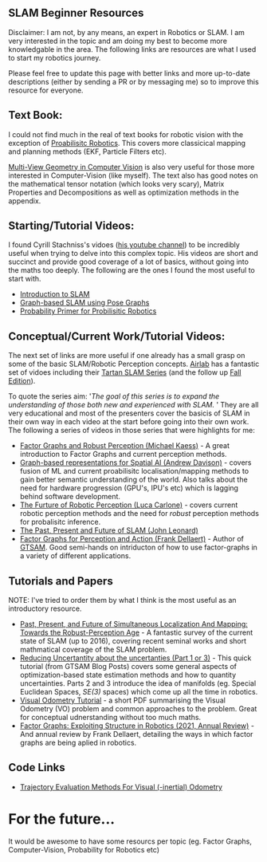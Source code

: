## SLAM Beginner Resources
Disclaimer: I am not, by any means, an expert in Robotics or SLAM. I am very interested in the topic and am doing my best to become more knowledgable in the area. The following links are resources are what I used to start my robotics journey. 

Please feel free to update this page with better links and more up-to-date descriptions (either by sending a PR or by messaging me) so to improve this resource for everyone. 
## Text Book:
I could not find much in the real of text books for robotic vision with the exception of [Proabilisitc Robotics](https://docs.ufpr.br/~danielsantos/ProbabilisticRobotics.pdf). This covers more classicical mapping and planning methods (EKF, Particle Filters etc).

[Multi-View Geometry in Computer Vision](http://www.r-5.org/files/books/computers/algo-list/image-processing/vision/Richard_Hartley_Andrew_Zisserman-Multiple_View_Geometry_in_Computer_Vision-EN.pdf) is also very useful for those more interested in Computer-Vision (like myself). The text also has good notes on the mathematical tensor notation (which looks very scary), Matrix Properties and Decompositions as well as optimization methods in the appendix. 

## Starting/Tutorial Videos:
I found Cyrill Stachniss's vidoes ([his youtube channel](https://www.youtube.com/channel/UCi1TC2fLRvgBQNe-T4dp8Eg)) to be incredibly useful when trying to delve into this complex topic. His videos are short and succinct and provide good coverage of a lot of basics, without going into the maths too deeply. The following are the ones I found the most useful to start with. 
- [Introduction to SLAM](https://www.youtube.com/watch?v=0I30M6yTklo)
- [Graph-based SLAM using Pose Graphs](https://www.youtube.com/watch?v=uHbRKvD8TWg&t=2912s)
- [Probability Primer for Probilisitic Robotics](https://www.youtube.com/watch?v=JS5ndD8ans4)

## Conceptual/Current Work/Tutorial Videos:
The next set of links are more useful if one already has a small grasp on some of the basic SLAM/Robotic Perception concepts. [Airlab](https://www.youtube.com/c/AirLab) has a fantastic set of vidoes including their [Tartan SLAM Series](https://www.youtube.com/playlist?list=PLpJxwrRy4QbvkeWEkSSBhny4C2FhvQ08i) (and the follow up [Fall Edition](https://www.youtube.com/playlist?list=PLpJxwrRy4QbsO3_0rPH9n6SkR55KaNF28)).

To quote the series aim: '_The goal of this series is to expand the understanding of those both new and experienced with SLAM._ '
 They are all very educational and most of the presenters cover the basicis of SLAM in their own way in each video at the start before going into their own work. The following a series of videos in those series that were highlights for me:

- [Factor Graphs and Robust Perception (Michael Kaess)](https://www.youtube.com/watch?v=JmR2YpkLNt0&t=3608s) - A great introduction to Factor Graphs and current perception methods.
- [Graph-based representations for Spatial AI (Andrew Davison)](https://www.youtube.com/watch?v=svzQgfkrxZc&t=2407s) - covers fusion of ML and current proabilisitc localisation/mapping methods to gain better semantic understanding of the world. Also talks about the need for hardware progression (GPU's, IPU's etc) which is lagging behind software development. 
- [The Furture of Robotic Perception (Luca Carlone)](https://www.youtube.com/watch?v=j5g3efgdjRg) - covers current robotic perception methods and the need for _robust_ perception methods for probalisitc inference.
- [The Past, Present and Future of SLAM (John Leonard)](https://www.youtube.com/watch?v=FH6suW6_A5U)
- [Factor Graphs for Perception and Action (Frank Dellaert)](https://www.youtube.com/watch?v=tm4E1o11kGo&t=2s) - Author of [GTSAM](https://gtsam.org/). Good semi-hands on intriducton of how to use factor-graphs in a variety of different applications. 

## Tutorials and Papers
NOTE: I've tried to order them by what I think is the most useful as an introductory resource.  
- [Past, Present, and Future of Simultaneous Localization And Mapping: Towards the Robust-Perception Age](https://arxiv.org/abs/1606.05830) - A fantastic survey of the current state of SLAM (up to 2016), covering recent seminal works and short mathmatical coverage of the SLAM problem. 
- [Reducing Uncertantity about the uncertanties (Part 1 or 3)](https://gtsam.org/2021/02/23/uncertainties-part1.html) - This quick tutorial (from GTSAM Blog Posts) covers some general aspects of optimization-based state estimation methods and how to quantity uncertainties. Parts 2 and 3 introduce the idea of manifolds (eg. Special Euclidean Spaces, _SE(3)_ spaces) which come up all the time in robotics. 
- [Visual Odometry Tutorial](https://www.google.com/url?sa=t&rct=j&q=&esrc=s&source=web&cd=&cad=rja&uact=8&ved=2ahUKEwjVjdqr-4X1AhXPS2wGHUd1BgMQFnoECAoQAQ&url=http%3A%2F%2Frpg.ifi.uzh.ch%2Fdocs%2FVO_Part_I_Scaramuzza.pdf&usg=AOvVaw3WBC4NwekCt620kHrdolAQ) - a short PDF summarising the Visual Odometry (VO) problem and common approaches to the problem. Great for conceptual udnerstanding without too much maths.
- [Factor Graphs: Exploiting Structure in Robotics (2021, Annual Review)](https://www.annualreviews.org/doi/abs/10.1146/annurev-control-061520-010504?journalCode=control) - And annual review by Frank Dellaert, detailing the ways in which factor graphs are being aplied in robotics.


## Code Links

- [Trajectory Evaluation Methods For Visual (-inertial) Odometry](https://github.com/uzh-rpg/rpg_trajectory_evaluation)

# For the future...
It would be awesome to have some resourcs per topic (eg. Factor Graphs, Computer-Vision, Probability for Robotics etc)
